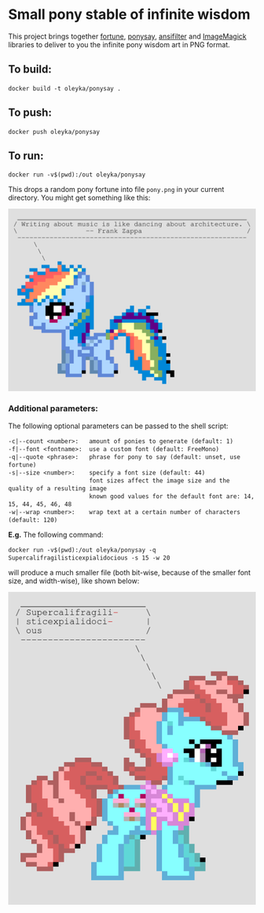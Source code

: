 # Small pony stable of infinite wisdom

This project brings together [fortune](http://bxr.su/OpenBSD/games/fortune/), [ponysay](https://github.com/erkin/ponysay), [ansifilter](https://gitlab.com/saalen/ansifilter) and [ImageMagick](https://imagemagick.org/) libraries to
deliver to you the infinite pony wisdom art in PNG format.

## To build:

```
docker build -t oleyka/ponysay .
```

## To push:

```
docker push oleyka/ponysay
```

## To run:

```
docker run -v$(pwd):/out oleyka/ponysay
```

This drops a random pony fortune into file `pony.png` in your current directory. You might get something like this:

![Pony wisdom sample 1, 85Kb](sample-pony1.png)

### Additional parameters:

The following optional parameters can be passed to the shell script:

```
-c|--count <number>:   amount of ponies to generate (default: 1)
-f|--font <fontname>:  use a custom font (default: FreeMono)
-q|--quote <phrase>:   phrase for pony to say (default: unset, use fortune)
-s|--size <number>:    specify a font size (default: 44)
                       font sizes affect the image size and the quality of a resulting image
                       known good values for the default font are: 14, 15, 44, 45, 46, 48
-w|--wrap <number>:    wrap text at a certain number of characters (default: 120)
```

__E.g.__ The following command:

```
docker run -v$(pwd):/out oleyka/ponysay -q Supercalifragilisticexpialidocious -s 15 -w 20
```

will produce a much smaller file (both bit-wise, because of the smaller font size, and width-wise), like shown below:

![Pony wisdom sample 2, 20Kb](sample-pony2.png)
